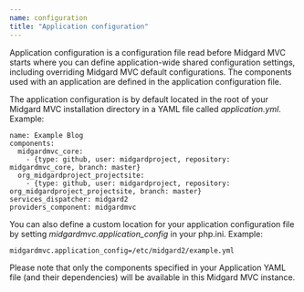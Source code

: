 ```yaml
---
name: configuration
title: "Application configuration"
---
```

Application configuration is a configuration file read before Midgard MVC starts where you can define application-wide shared configuration settings, including overriding Midgard MVC default configurations. The components used with an application are defined in the application configuration file.

The application configuration is by default located in the root of your Midgard MVC installation directory in a YAML file called _application.yml_. Example:

    name: Example Blog
    components:
      midgardmvc_core:
        - {type: github, user: midgardproject, repository: midgardmvc_core, branch: master}
      org_midgardproject_projectsite:
        - {type: github, user: midgardproject, repository: org_midgardproject_projectsite, branch: master}
    services_dispatcher: midgard2
    providers_component: midgardmvc

You can also define a custom location for your application configuration file by setting _midgardmvc.application_config_ in your php.ini. Example:

    midgardmvc.application_config=/etc/midgard2/example.yml

Please note that only the components specified in your Application YAML file (and their dependencies) will be available in this Midgard MVC instance.
